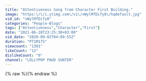 ```yaml
---
title: "Attentiveness Song from Character First Building."
image: "https:\/\/i.ytimg.com\/vi\/vWylMfDify8\/hqdefault.jpg"
vid_id: "vWylMfDify8"
categories: "People-Blogs"
tags: ["Attentiveness","Character","First"]
date: "2021-06-28T23:25:30+03:00"
vid_date: "2020-09-02T04:09:55Z"
duration: "PT1M17S"
viewcount: "1301"
likeCount: "12"
dislikeCount: "0"
channel: "LOLLYPOP PAUD SUNTER"
---
```

{% raw %}{% endraw %}
